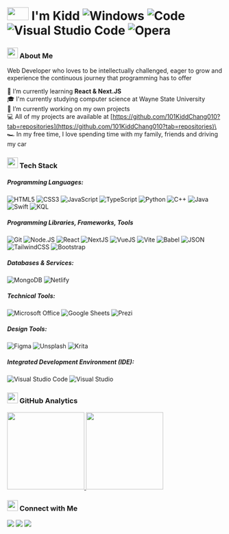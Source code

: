 # <img src="https://media.giphy.com/media/j5hWF2V3RlNGItTkGc/giphy.gif" width="50px" height="30px" /> I'm Kidd ![Windows](https://img.shields.io/badge/OS-Windows-blue?style=for-the-&logo=windows&logoColor=blue) ![Code](https://img.shields.io/badge/Main%20Language-JavaScript-F7DF1E?style=flat&logo=javascript&logoColor=F7DF1E) ![Visual Studio Code](https://img.shields.io/badge/Main%20IDE-Visual%20Studio%20Code-007ACC?style=flat&logo=visual-studio-code&logoColor=007ACC) ![Opera](https://img.shields.io/badge/Favorite%20Browser-Opera-FF1B2D?style=flat&logo=Opera&logoColor=FF1B2D)

### <img src="https://media.giphy.com/media/jdPMeyv9rn0hZHh8n9/giphy.gif" width="25px" height="25px" /> About Me
Web Developer who loves to be intellectually challenged, eager to grow and experience the continuous journey that programming has to offer

🔭 I’m currently learning **React & Next.JS**\
🎓 I'm currently studying computer science at Wayne State University\
🌱 I’m currently working on my own projects\
💻 All of my projects are available at [https://github.com/101KiddChang010?tab=repositories](https://github.com/101KiddChang010?tab=repositories)\
🏎️ In my free time, I love spending time with my family, friends and driving my car


### <img src="https://media.giphy.com/media/uhQuegHFqkVYuFMXMQ/giphy.gif" width="25px" height="25px" /> Tech Stack
<h5>Programming Languages:</h5>

![HTML5](https://img.shields.io/badge/HTML5-E34F26?style=for-the-badge&logo=html5&logoColor=white)
![CSS3](https://img.shields.io/badge/CSS3-1572B6?style=for-the-badge&logo=css3&logoColor=white)
![JavaScript](https://img.shields.io/badge/JavaScript-323330?style=for-the-badge&logo=javascript&logoColor=F7DF1E)
![TypeScript](https://img.shields.io/badge/TypeScript-007ACC?style=for-the-badge&logo=typescript&logoColor=white)
![Python](https://img.shields.io/badge/Python-14354C?style=for-the-badge&logo=python&logoColor=white)
![C++](https://img.shields.io/badge/C%2B%2B-00599C?style=for-the-badge&logo=c%2B%2B&logoColor=white)
![Java](https://img.shields.io/badge/Java-ED8B00?style=for-the-badge&logo=openjdk&logoColor=white)
![Swift](https://img.shields.io/badge/Swift-FA7343?style=for-the-badge&logo=swift&logoColor=white)
![KQL](https://img.shields.io/badge/KQL-007ACC?style=for-the-badge&logoColor=white)

<h5>Programming Libraries, Frameworks, Tools</h5>

![Git](https://img.shields.io/badge/GIT-E44C30?style=for-the-badge&logo=git&logoColor=white)
![Node.JS](https://img.shields.io/badge/Node.js-43853D?style=for-the-badge&logo=node.js&logoColor=white)
![React](https://img.shields.io/badge/React-20232A?style=for-the-badge&logo=react&logoColor=61DAFB)
![NextJS](https://img.shields.io/badge/next.js-000000?style=for-the-badge&logo=nextdotjs&logoColor=white)
![VueJS](https://img.shields.io/badge/Vue.js-35495E?style=for-the-badge&logo=vue.js&logoColor=4FC08D)
![Vite](https://img.shields.io/badge/Vite-B73BFE?style=for-the-badge&logo=vite&logoColor=FFD62E)
![Babel](https://img.shields.io/badge/Babel-gray?style=for-the-badge&logo=Babel&logoColor=yellow)
![JSON](https://img.shields.io/badge/json-5E5C5C?style=for-the-badge&logo=json&logoColor=white)
![TailwindCSS](https://img.shields.io/badge/Tailwind_CSS-38B2AC?style=for-the-badge&logo=tailwind-css&logoColor=white)
![Bootstrap](https://img.shields.io/badge/Bootstrap-563D7C?style=for-the-badge&logo=bootstrap&logoColor=white)

<h5>Databases & Services:</h5>

![MongoDB](https://img.shields.io/badge/MongoDB-4EA94B?style=for-the-badge&logo=mongodb&logoColor=white)
![Netlify](https://img.shields.io/badge/Netlify-00C7B7?style=for-the-badge&logo=netlify&logoColor=white)

<h5>Technical Tools:</h5>

![Microsoft Office](https://img.shields.io/badge/Microsoft_Office-D83B01?style=for-the-badge&logo=microsoft-office&logoColor=white)
![Google Sheets](https://img.shields.io/badge/Google%20Sheets-34A853?style=for-the-badge&logo=google-sheets&logoColor=white)
![Prezi](https://img.shields.io/badge/Prezi-3181FF?style=for-the-badge&logo=prezi&logoColor=white)

<h5>Design Tools:</h5>

![Figma](https://img.shields.io/badge/Figma-F24E1E?style=for-the-badge&logo=figma&logoColor=white)
![Unsplash](https://img.shields.io/badge/Unsplash-000000?style=for-the-badge&logo=Unsplash&logoColor=white)
![Krita](https://img.shields.io/badge/Krita-203759?style=for-the-badge&logo=krita&logoColor=EEF37B)

<h5>Integrated Development Environment (IDE):</h5>

![Visual Studio Code](https://img.shields.io/badge/-Visual%20Studio%20Code-05122A?style=for-the-badge&logo=visual-studio-code&logoColor=007ACC)
![Visual Studio](https://img.shields.io/badge/-Visual%20Studio-05122A?style=for-the-badge&logo=visual-studio&logoColor=5D2B90)

### <img src="https://media.giphy.com/media/5OBsBaBbwMNifB3DZV/giphy.gif" width="25px" height="25px" /> GitHub Analytics
<a href="https://github.com/101kiddchang010">
<img height="180em" src="https://github-readme-stats-eight-theta.vercel.app/api?username=101kiddchang010&show_icons=true&theme=tokyonight&include_all_commits=true&count_private=true"/>
<img height="180em" src="https://github-readme-stats-eight-theta.vercel.app/api/top-langs/?username=101kiddchang010&layout=compact&langs_count=8&theme=tokyonight"/>
</a>

### <img src="https://media.giphy.com/media/2cwPS1zA560EMhufr7/giphy.gif" width="25px" height="25px" /> Connect with Me
<p align="left">
<a href="https://101kiddchang010.github.io"><img src="https://img.shields.io/badge/-Portfolio-3423A6?style=for-the-badge&logo=Google-Chrome&logoColor=white"/></a>
<a href="https://linkedin.com/in/kidd-chang"><img src="https://img.shields.io/badge/-LinkedIn-0077B5?style=for-the-badge&logo=Linkedin&logoColor=white"/></a>
<a href="https://twitter.com/ChangKiddSE"><img src="https://img.shields.io/badge/Twitter-1DA1F2?style=for-the-badge&logo=twitter&logoColor=white"/></a>
</p>
